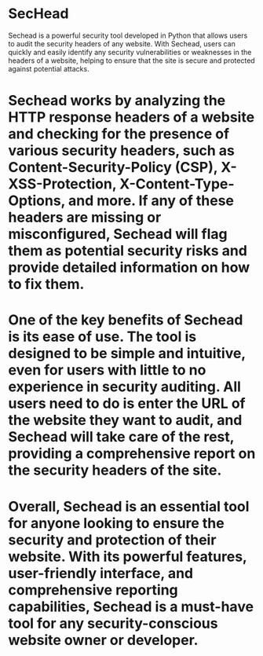 # SecHead
Sechead is a powerful security tool developed in Python that allows users to audit the security headers of any website. With Sechead, users can quickly and easily identify any security vulnerabilities or weaknesses in the headers of a website, helping to ensure that the site is secure and protected against potential attacks.

# Sechead works by analyzing the HTTP response headers of a website and checking for the presence of various security headers, such as Content-Security-Policy (CSP), X-XSS-Protection, X-Content-Type-Options, and more. If any of these headers are missing or misconfigured, Sechead will flag them as potential security risks and provide detailed information on how to fix them.

# One of the key benefits of Sechead is its ease of use. The tool is designed to be simple and intuitive, even for users with little to no experience in security auditing. All users need to do is enter the URL of the website they want to audit, and Sechead will take care of the rest, providing a comprehensive report on the security headers of the site.

# Overall, Sechead is an essential tool for anyone looking to ensure the security and protection of their website. With its powerful features, user-friendly interface, and comprehensive reporting capabilities, Sechead is a must-have tool for any security-conscious website owner or developer.
